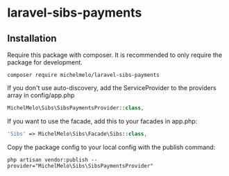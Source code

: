 # laravel-sibs-payments



## Installation

Require this package with composer. It is recommended to only require the package for development.

```shell
composer require michelmelo/laravel-sibs-payments
```


If you don't use auto-discovery, add the ServiceProvider to the providers array in config/app.php

```php
MichelMelo\Sibs\SibsPaymentsProvider::class,
```

If you want to use the facade, add this to your facades in app.php:

```php
'Sibs' => MichelMelo\Sibs\Facade\Sibs::class,
```

Copy the package config to your local config with the publish command:

```shell
php artisan vendor:publish --provider="MichelMelo\Sibs\SibsPaymentsProvider"
```

